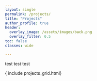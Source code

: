 ```yaml
---
layout: single
permalink: /projects/
title: "Projects"
author_profile: true
header:
  overlay_image: /assets/images/back.png
  overlay_filter: 0.5
toc: false
classes: wide

---
```


test test test

{ include projects_grid.html}